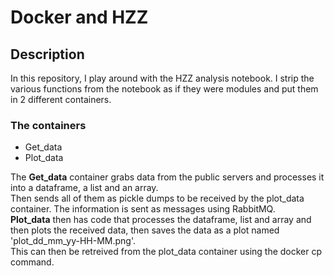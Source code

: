 <h1><font style=text-decoration: underline;>Docker and HZZ</font></h1>
<div name="description">
	<h2 style=text-decoration: underline;>Description</h2>
	<p>
	In this repository, I play around with the HZZ analysis notebook. I strip the various functions from the notebook as if they were modules and put them in 2 different containers. <br/>
		<h3>The containers</h3>
		<ul>
			<li>Get_data</li>
			<li>Plot_data</li>
		</ul>
	The <strong>Get_data</strong> container grabs data from the public servers and processes it into a dataframe, a list and an array.<br/>
	Then sends all of them as pickle dumps to be received by the plot_data container. The information is sent as messages using RabbitMQ. <br/>
	<strong>Plot_data</strong> then has code that processes the dataframe, list and array and then plots the received data, then saves the data as a plot named 'plot_dd_mm_yy-HH-MM.png'.<br/>
	This can then be retreived from the plot_data container using the docker cp command.
	</p>
</div>

